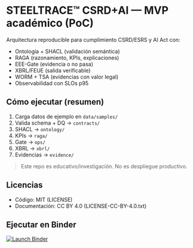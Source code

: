 # STEELTRACE™ CSRD+AI — MVP académico (PoC)

Arquitectura reproducible para cumplimiento CSRD/ESRS y AI Act con:
- Ontología + SHACL (validación semántica)
- RAGA (razonamiento, KPIs, explicaciones)
- EEE-Gate (evidencia o no pasa)
- XBRL/FEUE (salida verificable)
- WORM + TSA (evidencias con valor legal)
- Observabilidad con SLOs p95

## Cómo ejecutar (resumen)
1. Carga datos de ejemplo en `data/samples/`
2. Valida schema + DQ → `contracts/`
3. SHACL → `ontology/`
4. KPIs → `raga/`
5. Gate → `ops/`
6. XBRL → `xbrl/`
7. Evidencias → `evidence/`

> Este repo es educativo/investigación. No es despliegue productivo.

## Licencias
- Código: MIT (LICENSE)
- Documentación: CC BY 4.0 (LICENSE-CC-BY-4.0.txt)

## Ejecutar en Binder

[![Launch Binder](https://mybinder.org/badge_logo.svg)](https://mybinder.org/v2/gh/jftmames/steeltrace-csrd-ai/HEAD?labpath=scripts%2Fsteeltrace_lab.ipynb)


